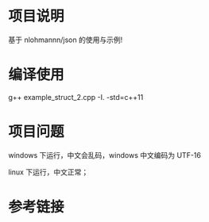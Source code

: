 # 项目说明

基于 nlohmannn/json 的使用与示例!


# 编译使用

g++ example_struct_2.cpp -I. -std=c++11


# 项目问题

windows 下运行，中文会乱码，windows 中文编码为 UTF-16

linux 下运行，中文正常；



# 参考链接


